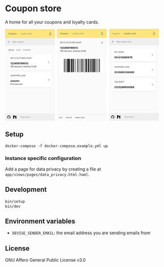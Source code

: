 # Coupon store

A home for all your coupons and loyalty cards.

![Screenshots](doc/coupon-screenshots.png)

## Setup

```shell
docker-compose -f docker-compose.example.yml up
```

### Instance specific configuration

Add a page for data privacy by creating a file at `app/views/pages/data_privacy.html.haml`.

## Development

```shell
bin/setup
bin/dev
```

## Environment variables

- `DEVISE_SENDER_EMAIL`: the email address you are sending emails from

## License

GNU Affero General Public License v3.0
